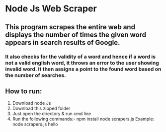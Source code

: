 # Node Js Web Scraper

## This program scrapes the entire web and displays the number of times the given word appears in search results of Google.

### It also checks for the validity of a word and hence if a word is not a valid english word, it throws an error to the user showing invalid word. It then assigns a point to the found word based on the number of searches.

## How to run:

1. Download node Js
2. Download this zipped folder
3. Just open the directory & run cmd line
4. Run the following commands:-
   npm install
   node scrapers.js <word>
   Example: node scrapers.js hello

